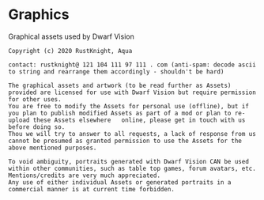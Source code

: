 # Graphics
Graphical assets used by Dwarf Vision



	
	Copyright (c) 2020 RustKnight, Aqua
	
	contact: rustknight@ 121 104 111 97 111 . com (anti-spam: decode ascii to string and rearrange them accordingly - shouldn't be hard)

	The graphical assets and artwork (to be read further as Assets) provided are licensed for use with Dwarf Vision but require permission for other uses. 
	You are free to modify the Assets for personal use (offline), but if you plan to publish modified Assets as part of a mod or plan to re-upload these Assets elsewhere   online, please get in touch with us before doing so. 
	Thou we will try to answer to all requests, a lack of response from us cannot be presumed as granted permission to use the Assets for the above mentioned purposes.

	To void ambiguity, portraits generated with Dwarf Vision CAN be used within other communities, such as table top games, forum avatars, etc. 
	Mentions/credits are very much appreciated.
	Any use of either individual Assets or generated portraits in a commercial manner is at current time forbidden. 
